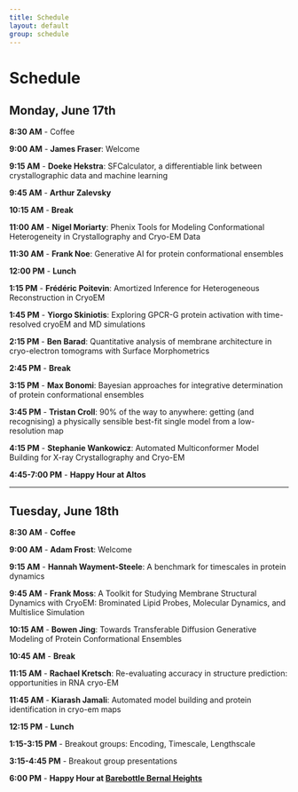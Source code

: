 ```yaml
---
title: Schedule  
layout: default  
group: schedule  
---
```


# Schedule

## Monday, June 17th

**8:30 AM** - Coffee

**9:00 AM** - **James Fraser**: Welcome

**9:15 AM** - **Doeke Hekstra**: SFCalculator, a differentiable link between crystallographic data and machine learning 

**9:45 AM** - **Arthur Zalevsky** 

**10:15 AM** - **Break**

**11:00 AM** -  **Nigel Moriarty**: Phenix Tools for Modeling Conformational Heterogeneity in Crystallography and Cryo-EM Data

**11:30 AM** - **Frank Noe**: Generative AI for protein conformational ensembles

**12:00 PM** - **Lunch**

**1:15 PM** - **Frédéric Poitevin**: Amortized Inference for Heterogeneous Reconstruction in CryoEM

**1:45 PM** - **Yiorgo Skiniotis**: Exploring GPCR-G protein activation with time-resolved cryoEM and MD simulations

**2:15 PM** - **Ben Barad**: Quantitative analysis of membrane architecture in cryo-electron tomograms with Surface Morphometrics

**2:45 PM** - **Break**

**3:15 PM** - **Max Bonomi**: Bayesian approaches for integrative determination of protein conformational ensembles

**3:45 PM** - **Tristan Croll**: 90% of the way to anywhere: getting (and recognising) a physically sensible best-fit single model from a low-resolution map

**4:15 PM** - **Stephanie Wankowicz**: Automated Multiconformer Model Building for X-ray Crystallography and Cryo-EM

**4:45-7:00 PM** - **Happy Hour at Altos**




---

## Tuesday, June 18th

**8:30 AM** - **Coffee**

**9:00 AM** - **Adam Frost**: Welcome

**9:15 AM** - **Hannah Wayment-Steele**: A benchmark for timescales in protein dynamics 

**9:45 AM** - **Frank Moss**: A Toolkit for Studying Membrane Structural Dynamics with CryoEM: Brominated Lipid Probes, Molecular Dynamics, and Multislice Simulation  

**10:15 AM** - **Bowen Jing**: Towards Transferable Diffusion Generative Modeling of Protein Conformational Ensembles

**10:45 AM** - **Break**

**11:15 AM** - **Rachael Kretsch**: Re-evaluating accuracy in structure prediction: opportunities in RNA cryo-EM 

**11:45 AM** - **Kiarash Jamali**:  Automated model building and protein identification in cryo-em maps

**12:15 PM** - **Lunch**

**1:15-3:15 PM** - Breakout groups: Encoding, Timescale, Lengthscale

**3:15-4:45 PM** - Breakout group presentations

**6:00 PM** - **Happy Hour at [Barebottle Bernal Heights](https://www.barebottle.com/bernal-heights-brewery-taproom)**

